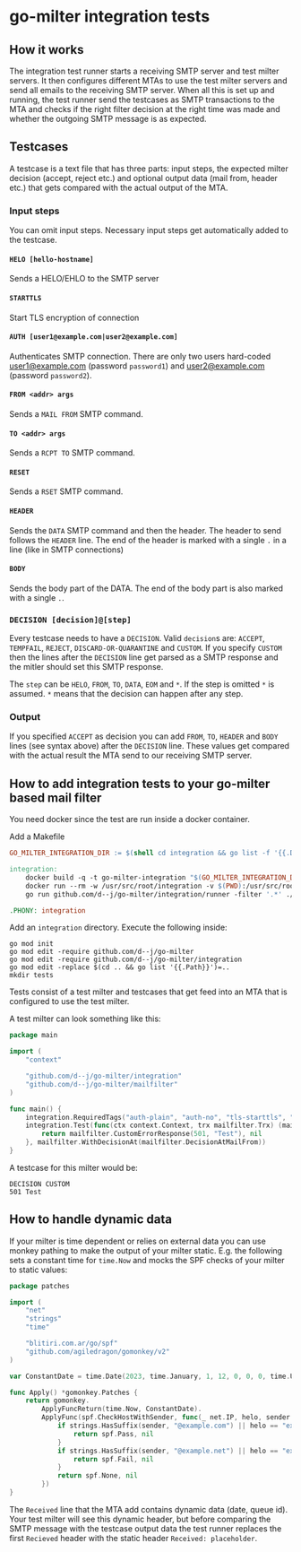 # go-milter integration tests

## How it works

The integration test runner starts a receiving SMTP server and test milter servers. It then configures different MTAs to
use the test milter servers and send all emails to the receiving SMTP server. When all this is set up and running,
the test runner send the testcases as SMTP transactions to the MTA and checks if the right filter decision at the right
time was made and whether the outgoing SMTP message is as expected.

## Testcases

A testcase is a text file that has three parts: input steps, the expected milter decision (accept, reject etc.) and
optional output data (mail from, header etc.) that gets compared with the actual output of the MTA.

### Input steps

You can omit input steps. Necessary input steps get automatically added to the testcase.

#### `HELO [hello-hostname]`

Sends a HELO/EHLO to the SMTP server

#### `STARTTLS`

Start TLS encryption of connection

#### `AUTH [user1@example.com|user2@example.com]`

Authenticates SMTP connection. There are only two users hard-coded user1@example.com (password `password1`) and user2@example.com (password `password2`).

#### `FROM <addr> args`

Sends a `MAIL FROM` SMTP command.

#### `TO <addr> args`

Sends a `RCPT TO` SMTP command.

#### `RESET`

Sends a `RSET` SMTP command.

#### `HEADER`

Sends the `DATA` SMTP command and then the header. The header to send follows the `HEADER` line. The end of
the header is marked with a single `.` in a line (like in SMTP connections)

#### `BODY`

Sends the body part of the DATA. The end of the body part is also marked with a single `.`.

### `DECISION [decision]@[step]`

Every testcase needs to have a `DECISION`. Valid `decision`s are: `ACCEPT`, `TEMPFAIL`, `REJECT`, `DISCARD-OR-QUARANTINE` and `CUSTOM`.
If you specify `CUSTOM` then the lines after the `DECISION` line get parsed as a SMTP response and the mitler should 
set this SMTP response.

The `step` can be `HELO`, `FROM`, `TO`, `DATA`, `EOM` and `*`. If the step is omitted `*` is assumed.
`*` means that the decision can happen after any step.

### Output

If you specified `ACCEPT` as decision you can add `FROM`, `TO`, `HEADER` and `BODY` lines (see syntax above) after the `DECISION` line.
These values get compared with the actual result the MTA send to our receiving SMTP server.

## How to add integration tests to your go-milter based mail filter

You need docker since the test are run inside a docker container.

Add a Makefile
```makefile
GO_MILTER_INTEGRATION_DIR := $(shell cd integration && go list -f '{{.Dir}}' github.com/d--j/go-milter/integration)

integration:
	docker build -q -t go-milter-integration "$(GO_MILTER_INTEGRATION_DIR)/docker" && \
	docker run --rm -w /usr/src/root/integration -v $(PWD):/usr/src/root go-milter-integration \
	go run github.com/d--j/go-milter/integration/runner -filter '.*' ./tests

.PHONY: integration
```

Add an `integration` directory. Execute the following inside:
```shell
go mod init
go mod edit -require github.com/d--j/go-milter
go mod edit -require github.com/d--j/go-milter/integration
go mod edit -replace $(cd .. && go list '{{.Path}}')=..
mkdir tests
```

Tests consist of a test milter and testcases that get feed into an MTA that is configured to use the test milter.

A test milter can look something like this:

```go
package main

import (
	"context"

	"github.com/d--j/go-milter/integration"
	"github.com/d--j/go-milter/mailfilter"
)

func main() {
	integration.RequiredTags("auth-plain", "auth-no", "tls-starttls", "tls-no")
	integration.Test(func(ctx context.Context, trx mailfilter.Trx) (mailfilter.Decision, error) {
		return mailfilter.CustomErrorResponse(501, "Test"), nil
	}, mailfilter.WithDecisionAt(mailfilter.DecisionAtMailFrom))
}
```

A testcase for this milter would be:
```
DECISION CUSTOM
501 Test
```

## How to handle dynamic data

If your milter is time dependent or relies on external data you can use monkey pathing to make the output of your milter
static. E.g. the following sets a constant time for `time.Now` and mocks the SPF checks of your milter to static values:

```go
package patches

import (
	"net"
	"strings"
	"time"

	"blitiri.com.ar/go/spf"
	"github.com/agiledragon/gomonkey/v2"
)

var ConstantDate = time.Date(2023, time.January, 1, 12, 0, 0, 0, time.UTC)

func Apply() *gomonkey.Patches {
	return gomonkey.
		ApplyFuncReturn(time.Now, ConstantDate).
		ApplyFunc(spf.CheckHostWithSender, func(_ net.IP, helo, sender string, _ ...spf.Option) (spf.Result, error) {
			if strings.HasSuffix(sender, "@example.com") || helo == "example.com" {
				return spf.Pass, nil
			}
			if strings.HasSuffix(sender, "@example.net") || helo == "example.net" {
				return spf.Fail, nil
			}
			return spf.None, nil
		})
}
```

The `Received` line that the MTA add contains dynamic data (date, queue id). Your test milter will see this dynamic header,
but before comparing the SMTP message with the testcase output data the test runner replaces the first 
`Recieved` header with the static header `Received: placeholder`.
